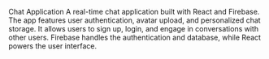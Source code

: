 Chat Application
A real-time chat application built with React and Firebase. The app features user authentication, avatar upload, and personalized chat storage. It allows users to sign up, login, and engage in conversations with other users. Firebase handles the authentication and database, while React powers the user interface.


